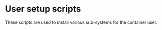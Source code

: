 # User setup scripts

These scripts are used to install various sub-systems for the container user.

